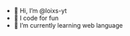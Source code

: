 - 👋 Hi, I’m @loixs-yt
- 👀 I code for fun
- 🌱 I’m currently learning web language

<!---
loixs-yt/loixs-yt is a ✨ special ✨ repository because its `README.md` (this file) appears on your GitHub profile.
You can click the Preview link to take a look at your changes.
--->

